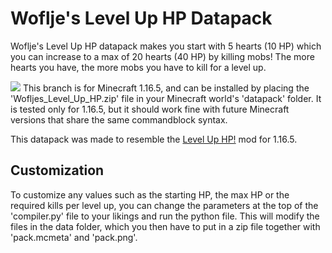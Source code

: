 # Woflje's Level Up HP Datapack
 Woflje's Level Up HP datapack makes you start with 5 hearts (10 HP) which you can increase to a max of 20 hearts (40 HP) by killing mobs! The more hearts you have, the more mobs you have to kill for a level up.
 
 <img src="https://github.com/Woflje/level_up_hp_datapack/blob/vanilla-1.16.5/pack.png">
 This branch is for Minecraft 1.16.5, and can be installed by placing the 'Wofljes_Level_Up_HP.zip' file in your Minecraft world's 'datapack' folder.
 It is tested only for 1.16.5, but it should work fine with future Minecraft versions that share the same commandblock syntax.

 This datapack was made to resemble the [Level Up HP!](https://www.curseforge.com/minecraft/mc-mods/level-up-hp-forge) mod for 1.16.5.

## Customization
 To customize any values such as the starting HP, the max HP or the required kills per level up, you can change the parameters at the top of the 'compiler.py' file to your likings and run the python file. This will modify the files in the data folder, which you then have to put in a zip file together with 'pack.mcmeta' and 'pack.png'.
